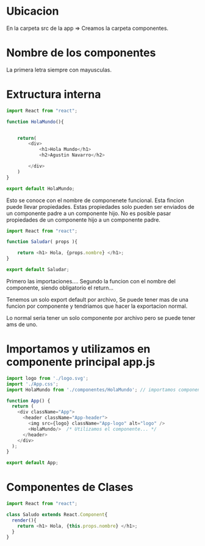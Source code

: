 # Ubicacion

En la carpeta src de la app => Creamos la carpeta componentes.


# Nombre de los componentes

La primera letra siempre con mayusculas.


# Extructura interna

```js
import React from "react";

function HolaMundo(){


    return(
        <div>
            <h1>Hola Mundo</h1>
            <h2>Agustin Navarro</h2>

        </div>
    ) 
}

export default HolaMundo;
```
Esto se conoce con el nombre de componenete funcional.
Esta fincion puede llevar propiedades. Estas propiedades solo pueden ser enviados de un componente padre a un componente hijo.
No es posible pasar propiedades de un componente hijo a un componente padre.

```js
import React from "react";

function Saludar( props ){

    return <h1> Hola, {props.nombre} </h1>; 
}

export default Saludar;
```


Primero las importaciones....
Segundo la funcion con el nombre del componente, siendo obligatorio el return...

Tenemos un solo export default por archivo, Se puede tener mas de una funcion por componente y tendriamos que hacer la exportacion normal.

Lo normal seria tener un solo componente por archivo pero se puede tener ams de uno.



# Importamos y utilizamos en componente principal app.js


```javascript
import logo from './logo.svg';
import './App.css';
import HolaMundo from './componentes/HolaMundo'; // importamos componente...

function App() {
  return (
    <div className="App">
      <header className="App-header">
        <img src={logo} className="App-logo" alt="logo" />
        <HolaMundo/>  /* Utilizamos el componente... */
      </header>
    </div>
  );
}

export default App;
```

# Componentes de Clases

```js
import React from "react";

class Saludo extends React.Component{
  render(){
    return <h1> Hola, {this.props.nombre} </h1>;
  } 
}

```

